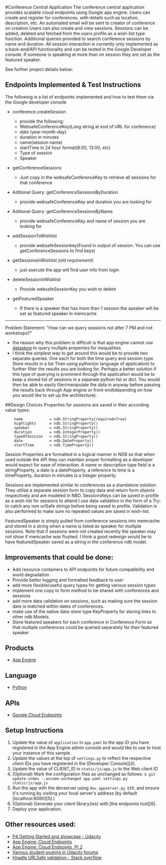 #Conference Central Application
The conference central application provides scalable cloud endpoints using Google app engine. Users can create and register for conferences, with details such as location, description, etc. An automated email will be sent to creator of conference on creation Users can also create and view sessions. Sessions can be added, deleted and fetched from the users profile as a wish-list type function. Additional queries provided to search conference sessions by name and duration. All session interaction is currently only implemented as a back-end/API functionality and can be tested in the Google Developer console. If someone is speaking at more than on session they are set as the featured speaker.

See further project details below:


## Endpoints Implemented & Test Instructions

The following is a list of endpoints implemented and how to test them via the Google developer console

- conference.createSession
    - provide the following:
    - WebsafeConferenceKey(Long string at end of URL for conference)
    - date (year-month-day)
    - duration in minutes
    - name(session name)
    - startTime in 24 hour format(8:00, 13:00, etc)
    - Type of session
    - Speaker

- getConferenceSessions
    - Just copy in the websafeConferenceKey to retrieve all sessions for that conference
- Aditional Query: getConferenceSessionsByDuration
    - provide websafeConferenceKey and duration you are looking for
- Aditional Query: getConferenceSessionsByName
    - provide websafeConferenceKey and name of session you are looking for
- addSessionToWishlist
    -  provide websafeSessionkey(Found in output of session. You can use getConferenceSessions to find keys)
- getSessionsInWishlist *(old requirement)*
    - just execute the app will find user info from login

- deleteSessionInWishlist
    - Provide websafeSessionKey you wish to delete
- getFeaturedSpeaker
    - If there is a speaker that has more than 1 session the speaker will be set as featured speaker in memcache

----
Problem Statement: "How can we query sessions not after 7 PM and not workshops?"

- the reason why this problem is difficult is that app engine cannot use [datastore](https://cloud.google.com/appengine/docs/python/datastore/queries?hl=en) to query multiple properties for inequalities.
- I think the simplest way to get around this would be to provide two separate queries. One each for both the time query and session type. Store results in a list Then using python(or language of application) to further filter the results you are looking for. Perhaps a better solution if this type of querying is prominent through the application would be to keep a stored list of sessions in a separate python list or dict. You would then be able to easily filer/manipulate the data in anyway before passing the results back through App engine or front-end(depending on how you would like to set up the architecture).

##Design Choices
Properties for sessions are saved in their according value types:

```
    name            = ndb.StringProperty(required=True)
    highlights      = ndb.StringProperty()
    speaker         = ndb.StringProperty()
    duration        = ndb.IntegerProperty()
    typeOfSession   = ndb.StringProperty()
    date            = ndb.DateProperty()
    startTime       = ndb.TimeProperty()

```

Session Properties are formatted in a logical manner in NDB so that when used outside the API they can maintain proper formatting as a developer would expect for ease of interaction. A name or description type field is a stringProperty, a date is a dateProperty, a reference to time is a timeProperty, duration in minutes is a Integer property.

Sessions are implemented similar to conferences as a standalone solution. They utilize a separate session form to copy data and return form objects respectively and are modeled in NBD. SessionsKeys can be saved in profile as a wish-list for sessions to attend I use data validation in the form of a Try: to catch any non urlSafe strings before being saved to profile. Validation is also performed to make sure no repeated values are saved in wish-list.

FeaturedSpeaker is simply pulled from conference sessions into memcache and stored in a string when a name is listed as speaker for multiple sessions. Note that if sessions were not created recently the speaker may not show if memcache was flushed. I think a good redesign would be to have featuredSpeaker saved as a string in the conference ndb model.


## Improvements that could be done:
- Add resource containers to API endpoints for future compatibility and avoid degradation
- Provide better logging and formatted feedback to user
- add more flexible/useful query types for getting various session types
- implement one copy to form method to be shared with conferences and sessions
- add more data validation on sessions, such as making sure the session date is matched within dates of conferences.
- make use of the native data-store type KeyProperty for storing links to other ndb.Models.
- Store featured speakers for each conference in Conference Form so that multiple conferences could be queried separately for their featured speaker


## Products
- [App Engine](https://cloud.google.com/appengine/docs)

## Language
- [Python](https://www.python.org/)

## APIs
- [Google Cloud Endpoints](https://cloud.google.com/appengine/docs/python/endpoints/)

## Setup Instructions
1. Update the value of `application` in `app.yaml` to the app ID you
   have registered in the App Engine admin console and would like to use to host
   your instance of this sample.
1. Update the values at the top of `settings.py` to
   reflect the respective client IDs you have registered in the
   [Developer Console][4].
1. Update the value of CLIENT_ID in `static/js/app.js` to the Web client ID
1. (Optional) Mark the configuration files as unchanged as follows:
   `$ git update-index --assume-unchanged app.yaml settings.py static/js/app.js`
1. Run the app with the devserver using `dev_appserver.py DIR`, and ensure it's running by visiting your local server's address (by default [localhost:8080][5].)
1. (Optional) Generate your client library(ies) with [the endpoints tool][6].
1. Deploy your application.




## Other resources used:

- [P4 Getting Started and showcase - Udacity](https://www.youtube.com/watch?v=I4zukRZZ-z4)
- [App Engine: Cloud Endpoints](https://www.youtube.com/watch?v=uy0tP6_kWJ4)
- [App Engine: Cloud Endpoints, Pt 2](https://www.youtube.com/watch?v=9wNRUd9E1jM)
- [Various student posting in Udacity forums](https://discussions.udacity.com/c/nd004-p4-conference-organization-app)
- [Hnadle URLSafe validation - Stack overflow](http://stackoverflow.com/questions/20731851/how-to-properly-handle-wrong-urlsafe-key-provided)